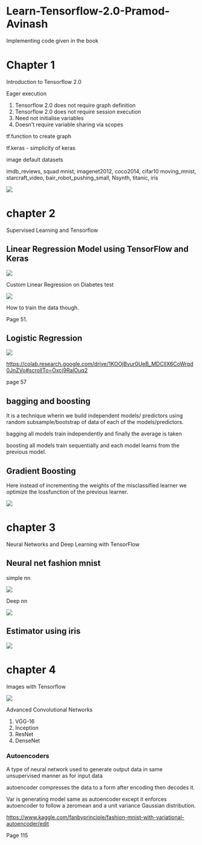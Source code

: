 # Learn-Tensorflow-2.0-Pramod-Avinash
Implementing code given in the book


# Chapter 1 

Introduction to Tensorflow 2.0

Eager execution
1. Tensorflow 2.0 does not require graph definition
2. Tensorflow 2.0 does not require session execution
3. Need not initialise variables
4. Doesn't require variable sharing via scopes

tf.function to create graph

tf.keras -  simplicity of keras

image default datasets

imdb_reviews, squad
mnist, imagenet2012, coco2014, cifar10
moving_mnist, starcraft_video, bair_robot_pushing_small, Nsynth, titanic, iris

![](img/chapter1.png)

# chapter 2

Supervised Learning and Tensorflow

## Linear Regression Model using TensorFlow and Keras

![](img/ch2_linear_regression.png)

Custom Linear Regression on Diabetes test

![](img/ch2_linear_regression_custom.png)

How to train the data though.

Page 51.

## Logistic Regression

![](img/ch2_logistic_regression_seaborn.png)

https://colab.research.google.com/drive/1KOOjBvur0UeB_MDClIX6CoWrqd0JnZVo#scrollTo=Oxcj9RalOuq2

page 57

## bagging and boosting

It is a technique wherin we build independent models/ predictors using random subsample/bootstrap of data of each of the models/predictors.

bagging all models train independently and finally the average is taken

boosting all models train sequentially and each model learns from the previous model.

## Gradient Boosting

Here instead of incrementing the weights of the misclassified learner we optimize the lossfunction of the previous learner.

![](img/ch2_gradient_boosting.png)

# chapter 3

Neural Networks and Deep Learning with TensorFlow

## Neural net fashion mnist

simple nn

![](img/ch3_simplenn.png)

Deep nn

![](img/ch3_deepnn.png)

## Estimator using iris

![](img/ch3_iris_dataset.png)

# chapter 4

Images with Tensorflow

![](img/ch4_fashion_convnet.png)

Advanced Convolutional Networks 

1. VGG-16
2. Inception
3. ResNet
4. DenseNet

### Autoencoders

A type of neural network used to generate output data in same unsupervised manner as for input data

autoencoder compresses the data to a form after encoding then decodes it.

Var is generating model same as autoencoder except it enforces autoencoder to follow a zeromean and a unit variance Gaussian distribution.

https://www.kaggle.com/fanbyprinciple/fashion-mnist-with-variational-autoencoder/edit

Page 115


